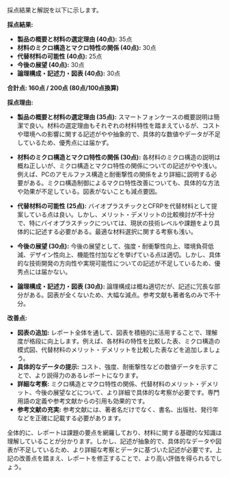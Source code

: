 採点結果と解説を以下に示します。

**採点結果:**

* **製品の概要と材料の選定理由 (40点):** 35点
* **材料のミクロ構造とマクロ特性の関係 (40点):** 30点
* **代替材料の可能性 (40点):** 25点
* **今後の展望 (40点):** 30点
* **論理構成・記述力・図表 (40点):** 30点

**合計点: 160点 / 200点 (80点/100点換算)**


**採点理由:**

* **製品の概要と材料の選定理由 (35点):** スマートフォンケースの概要説明は簡潔で良い。材料の選定理由もそれぞれの材料特性を踏まえているが、コストや環境への影響に関する記述がやや抽象的で、具体的な数値やデータが不足しているため、優秀点には届かず。

* **材料のミクロ構造とマクロ特性の関係 (30点):** 各材料のミクロ構造の説明は概ね正しいが、ミクロ構造とマクロ特性の関係についての記述がやや浅い。例えば、PCのアモルファス構造と耐衝撃性の関係をより詳細に説明する必要がある。ミクロ構造制御によるマクロ特性改善についても、具体的な方法や効果が不足している。図表がないことも減点要因。

* **代替材料の可能性 (25点):** バイオプラスチックとCFRPを代替材料として提案している点は良い。しかし、メリット・デメリットの比較検討が不十分で、特にバイオプラスチックについては、現状の技術レベルや課題をより具体的に記述する必要がある。最適な材料選択に関する考察も浅い。

* **今後の展望 (30点):** 今後の展望として、強度・耐衝撃性向上、環境負荷低減、デザイン性向上、機能性付加などを挙げている点は適切。しかし、具体的な技術開発の方向性や実現可能性についての記述が不足しているため、優秀点には届かない。

* **論理構成・記述力・図表 (30点):** 論理構成は概ね適切だが、記述に冗長な部分がある。図表が全くないため、大幅な減点。参考文献も著者名のみで不十分。


**改善点:**

* **図表の追加:**  レポート全体を通して、図表を積極的に活用することで、理解度が格段に向上します。例えば、各材料の特性を比較した表、ミクロ構造の模式図、代替材料のメリット・デメリットを比較した表などを追加しましょう。
* **具体的なデータの提示:** コスト、強度、耐衝撃性などの数値データを示すことで、より説得力のあるレポートになります。
* **詳細な考察:** ミクロ構造とマクロ特性の関係、代替材料のメリット・デメリット、今後の展望などについて、より詳細で具体的な考察が必要です。専門用語の定義や参考文献からの引用も効果的です。
* **参考文献の充実:** 参考文献には、著者名だけでなく、書名、出版社、発行年などを正確に記載する必要があります。


全体的に、レポートは課題の要点を網羅しており、材料に関する基礎的な知識は理解していることが分かります。しかし、記述が抽象的で、具体的なデータや図表が不足しているため、より詳細な考察とデータに基づいた記述が必要です。上記の改善点を踏まえ、レポートを修正することで、より高い評価を得られるでしょう。
